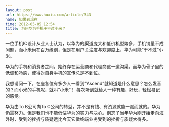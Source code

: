 ```yaml
---
layout: post
url: https://www.huxiu.com/article/343
name: 如果到现在
time: 2012-05-05 12:54
title: 为何华为手机干不过小米？
---
```

一位手机IC设计从业人士认为，以华为的渠道庞大和低价机型繁多，手机销量不成问题，而小米尚在百万级别，但是在用户关注度与欢迎度上，华为可能“干不过”小米。

华为的手机和消费者之间，始终存在运营商和代理商这一道沟渠。而华为骨子里的低调和冷感，使得对自身手机的宣传总是不到位。

我想请问一下，在座各位有多少人一看到“Ascend”就知道是什么意思？怎么发音的？而小米的手机呢，就叫“小米”！ 每次听到就给人一种有趣，好玩，轻松易记的感觉。

华为由To B公司向To C公司的转型，并不是有钱、有资源就能一蹴而就的。华为仍需努力。但是我们也不能低估华为的实力与决心。别忘了当年华为刚开始走向海外时，受到的挫折与质疑远比今天它做终端业务受到的挫折与质疑大得多。

